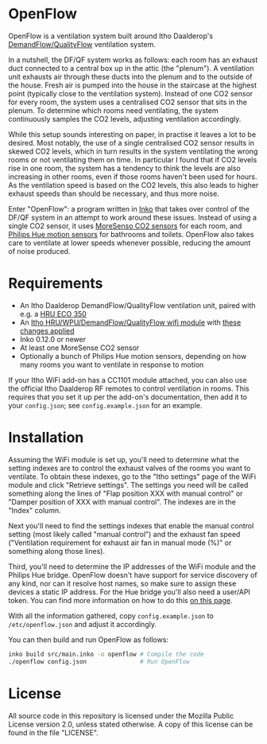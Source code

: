 # OpenFlow

OpenFlow is a ventilation system built around Itho Daalderop's
[DemandFlow/QualityFlow](https://www.ithodaalderop.nl/nl-NL/professional/productoverzicht/a04_03_01)
ventilation system.

In a nutshell, the DF/QF system works as follows: each room has an exhaust duct
connected to a central box up in the attic (the "plenum"). A ventilation unit
exhausts air through these ducts into the plenum and to the outside of the
house. Fresh air is pumped into the house in the staircase at the highest point
(typically close to the ventilation system). Instead of one CO2 sensor for every
room, the system uses a centralised CO2 sensor that sits in the plenum. To
determine which rooms need ventilating, the system continuously samples the CO2
levels, adjusting ventilation accordingly.

While this setup sounds interesting on paper, in practise it leaves a lot to be
desired. Most notably, the use of a single centralised CO2 sensor results in
skewed CO2 levels, which in turn results in the system ventilating the wrong
rooms or not ventilating them on time. In particular I found that if CO2 levels
rise in one room, the system has a tendency to think the levels are also
increasing in other rooms, even if those rooms haven't been used for hours. As
the ventilation speed is based on the CO2 levels, this also leads to higher
exhaust speeds than should be necessary, and thus more noise.

Enter "OpenFlow": a program written in [Inko](https://inko-lang.org/) that takes
over control of the DF/QF system in an attempt to work around these issues.
Instead of using a single CO2 sensor, it uses [MoreSenso CO2
sensors](https://moresense-nl.com/MoreSense-MS-02/index.php/) for each room, and
[Philips Hue motion
sensors](https://www.philips-hue.com/en-us/p/hue-motion-sensor/046677570972) for
bathrooms and toilets. OpenFlow also takes care to ventilate at lower speeds
whenever possible, reducing the amount of noise produced.

# Requirements

- An Itho Daalderop DemandFlow/QualityFlow ventilation unit, paired with e.g. a
  [HRU ECO 350](https://www.ithodaalderop.nl/nl-NL/consument/productoverzicht/a04_02_01_03)
- An [Itho HRU/WPU/DemandFlow/QualityFlow wifi
  module](https://www.nrgwatch.nl/product/itho-non-cve-wifi-module/) with [these
  changes applied](https://github.com/arjenhiemstra/ithowifi/pull/144)
- Inko 0.12.0 or newer
- At least one MoreSense CO2 sensor
- Optionally a bunch of Philips Hue motion sensors, depending on how many rooms
  you want to ventilate in response to motion

If your Itho WiFi add-on has a CC1101 module attached, you can also use the
official Itho Daalderop RF remotes to control ventilation in rooms. This
requires that you set it up per the add-on's documentation, then add it to your
`config.json`; see `config.example.json` for an example.

# Installation

Assuming the WiFi module is set up, you'll need to determine what the setting
indexes are to control the exhaust valves of the rooms you want to ventilate. To
obtain these indexes, go to the "Itho settings" page of the WiFi module and
click "Retrieve settings". The settings you need will be called something along
the lines of "Flap position XXX with manual control" or "Damper position of XXX
with manual control". The indexes are in the "Index" column.

Next you'll need to find the settings indexes that enable the manual control
setting (most likely called "manual control") and the exhaust fan speed
("Ventilation requirement for exhaust air fan in manual mode (%)" or something
along those lines).

Third, you'll need to determine the IP addresses of the WiFi module and the
Philips Hue bridge. OpenFlow doesn't have support for service discovery of any
kind, nor can it resolve host names, so make sure to assign these devices a
static IP address. For the Hue bridge you'll also need a user/API token. You can
find more information on how to do this [on this
page](https://developers.meethue.com/develop/get-started-2/).

With all the information gathered, copy `config.example.json` to
`/etc/openflow.json` and adjust it accordingly.

You can then build and run OpenFlow as follows:

```bash
inko build src/main.inko -o openflow # Compile the code
./openflow config.json               # Run OpenFlow
```

# License

All source code in this repository is licensed under the Mozilla Public License
version 2.0, unless stated otherwise. A copy of this license can be found in the
file "LICENSE".
